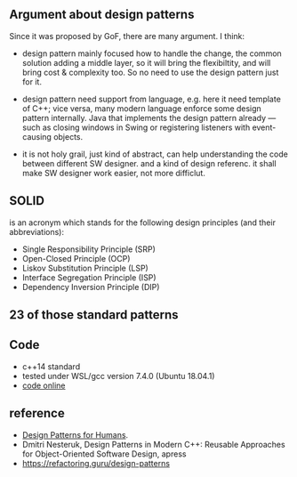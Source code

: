 ## Argument about design patterns
Since it was proposed by GoF, there are many argument. 
I think:
* design pattern mainly focused how to handle the change, the common solution adding a middle layer, so it will bring the flexibiltity, and will bring cost & complexity too. So no need to use the design pattern just for it.
* design pattern need support from language, e.g. here it need template of C++; vice versa, many modern language enforce some design pattern internally. Java that implements the design pattern already — such as closing windows in Swing or registering listeners with event-causing objects.

* it is not holy grail, just kind of abstract, can help understanding the code between different SW designer. and a kind of design referenc. it shall make SW designer work easier, not more difficlut.

## SOLID 
is an acronym which stands for the following design principles (and their abbreviations):
* Single Responsibility Principle (SRP)
* Open-Closed Principle (OCP)
* Liskov Substitution Principle (LSP)
* Interface Segregation Principle (ISP)
* Dependency Inversion Principle (DIP)

## 23 of those standard patterns

## Code
* c++14 standard
* tested under WSL/gcc version 7.4.0 (Ubuntu 18.04.1)
* [code online](https://github.com/justwawre/Alex/tree/master/designPatterns)


## reference
* [Design Patterns for Humans](https://pushmind.org/2017/07/31/design-patterns-for-humans/).
* Dmitri Nesteruk, Design Patterns in Modern C++: Reusable Approaches for Object-Oriented
Software Design, apress
* https://refactoring.guru/design-patterns

